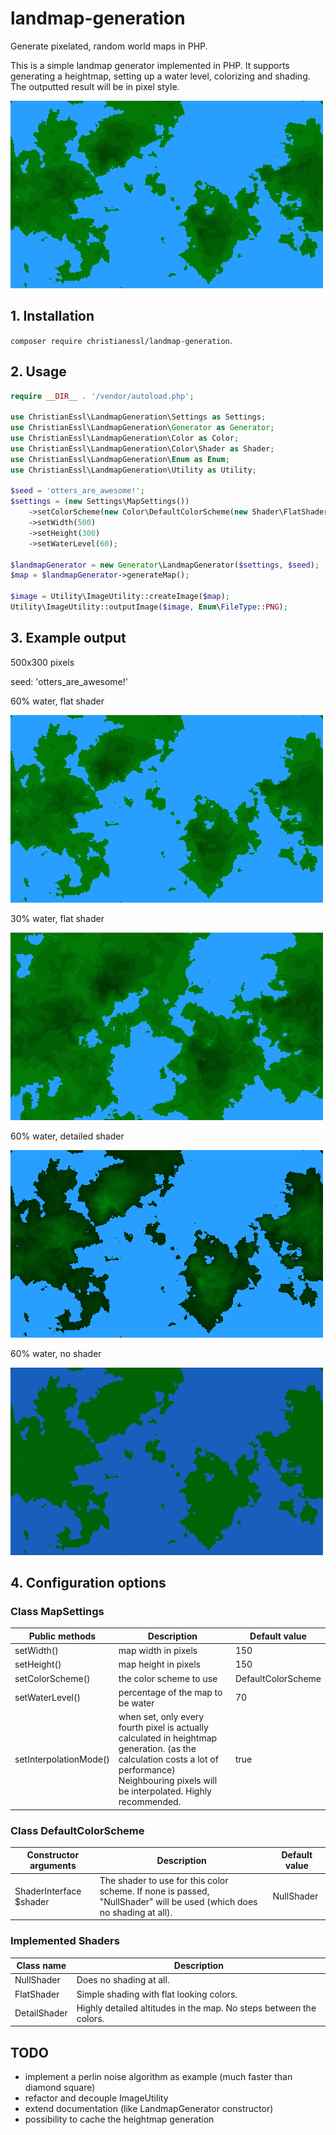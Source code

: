 # landmap-generation
Generate pixelated, random world maps in PHP.

This is a simple landmap generator implemented in PHP. 
It supports generating a heightmap, setting up a water level, colorizing and shading.
The outputted result will be in pixel style.

![Screenshot](/Images/example.png)

## 1. Installation

`composer require christianessl/landmap-generation`. 

## 2. Usage

``` php
require __DIR__ . '/vendor/autoload.php';

use ChristianEssl\LandmapGeneration\Settings as Settings;
use ChristianEssl\LandmapGeneration\Generator as Generator;
use ChristianEssl\LandmapGeneration\Color as Color;
use ChristianEssl\LandmapGeneration\Color\Shader as Shader;
use ChristianEssl\LandmapGeneration\Enum as Enum;
use ChristianEssl\LandmapGeneration\Utility as Utility;

$seed = 'otters_are_awesome!';
$settings = (new Settings\MapSettings())
    ->setColorScheme(new Color\DefaultColorScheme(new Shader\FlatShader()))
    ->setWidth(500)
    ->setHeight(300)
    ->setWaterLevel(60);

$landmapGenerator = new Generator\LandmapGenerator($settings, $seed);
$map = $landmapGenerator->generateMap();

$image = Utility\ImageUtility::createImage($map);
Utility\ImageUtility::outputImage($image, Enum\FileType::PNG);
```

## 3. Example output

500x300 pixels

seed: 'otters_are_awesome!'

60% water, flat shader

![Screenshot](/Images/example.png)

30% water, flat shader

![Screenshot](/Images/example_2.png)

60% water, detailed shader

![Screenshot](/Images/example_3.png)

60% water, no shader

![Screenshot](/Images/example_4.png)


## 4. Configuration options

### Class MapSettings
| Public methods | Description | Default value |
| ------------- |-------------| -----|
| setWidth()      | map width in pixels | 150 |
| setHeight()      | map height in pixels      | 150 |
| setColorScheme() | the color scheme to use | DefaultColorScheme |
| setWaterLevel() | percentage of the map to be water | 70 |
| setInterpolationMode() | when set, only every fourth pixel is actually calculated in heightmap generation. (as the calculation costs a lot of performance) Neighbouring pixels will be interpolated. Highly recommended. | true |

### Class DefaultColorScheme
| Constructor arguments | Description | Default value |
| ------------- |-------------| -----|
| ShaderInterface $shader | The shader to use for this color scheme. If none is passed, "NullShader" will be used (which does no shading at all). | NullShader |

### Implemented Shaders
| Class name | Description |
| ------------- |-------------| 
| NullShader | Does no shading at all. |
| FlatShader | Simple shading with flat looking colors. |
| DetailShader | Highly detailed altitudes in the map. No steps between the colors. |

## TODO

- implement a perlin noise algorithm as example (much faster than diamond square)
- refactor and decouple ImageUtility
- extend documentation (like LandmapGenerator constructor)
- possibility to cache the heightmap generation 